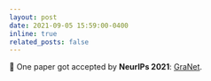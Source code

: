 ```yaml
---
layout: post
date: 2021-09-05 15:59:00-0400
inline: true
related_posts: false
---
```

📝 One paper got accepted by **NeurIPs 2021**: [GraNet](https://openreview.net/forum?id=MNVjrDpu6Yo).